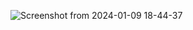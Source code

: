 ![Screenshot from 2024-01-09 18-44-37](https://github.com/Mbaliii/Web_Designs/assets/124290369/2405b593-863d-4c3d-ad6b-323a6e623dd2)
